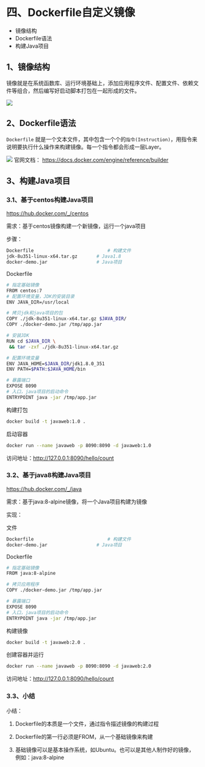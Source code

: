 
# 四、Dockerfile自定义镜像

- 镜像结构
- Dockerfile语法
- 构建Java项目

## 1、镜像结构

镜像就是在系统函数库、运行环境基础上，添加应用程序文件、配置文件、依赖文件等组合，然后编写好启动脚本打包在一起形成的文件。


![](https://mouday.github.io/img/2024/08/08/9cdoo5c.png)
## 2、Dockerfile语法

`Dockerfile` 就是一个文本文件，其中包含一个个的`指令(Instruction)`，用指令来说明要执行什么操作来构建镜像。每一个指令都会形成一层Layer。


![](https://mouday.github.io/img/2024/08/08/lxobnnd.png)
官网文档： https://docs.docker.com/engine/reference/builder

## 3、构建Java项目

### 3.1、基于centos构建Java项目

https://hub.docker.com/_/centos

需求：基于centos镜像构建一个新镜像，运行一个java项目

步骤：

```bash
Dockerfile			                 # 构建文件
jdk-8u351-linux-x64.tar.gz       # Java1.8
docker-demo.jar                  # Java项目
```

Dockerfile

```bash
# 指定基础镜像
FROM centos:7
# 配置环境变量，JDK的安装目录
ENV JAVA_DIR=/usr/local

# 拷贝jdk和java项目的包
COPY ./jdk-8u351-linux-x64.tar.gz $JAVA_DIR/
COPY ./docker-demo.jar /tmp/app.jar

# 安装JDK
RUN cd $JAVA_DIR \
 && tar -zxf ./jdk-8u351-linux-x64.tar.gz

# 配置环境变量
ENV JAVA_HOME=$JAVA_DIR/jdk1.8.0_351
ENV PATH=$PATH:$JAVA_HOME/bin

# 暴露端口
EXPOSE 8090
# 入口，java项目的启动命令
ENTRYPOINT java -jar /tmp/app.jar
```

构建打包

```bash
docker build -t javaweb:1.0 .
```

启动容器

```bash
docker run --name javaweb -p 8090:8090 -d javaweb:1.0
```

访问地址：http://127.0.0.1:8090/hello/count


### 3.2、基于java8构建Java项目

https://hub.docker.com/_/java

需求：基于java:8-alpine镜像，将一个Java项目构建为镜像

实现：

文件

```bash
Dockerfile			                 # 构建文件
docker-demo.jar                  # Java项目
```

Dockerfile

```bash
# 指定基础镜像
FROM java:8-alpine

# 拷贝应用程序
COPY ./docker-demo.jar /tmp/app.jar

# 暴露端口
EXPOSE 8090
# 入口，java项目的启动命令
ENTRYPOINT java -jar /tmp/app.jar
```

构建镜像

```bash
docker build -t javaweb:2.0 .
```

创建容器并运行

```bash
docker run --name javaweb -p 8090:8090 -d javaweb:2.0
```

访问地址：http://127.0.0.1:8090/hello/count


### 3.3、小结

小结：

1. Dockerfile的本质是一个文件，通过指令描述镜像的构建过程

2. Dockerfile的第一行必须是FROM，从一个基础镜像来构建

3. 基础镜像可以是基本操作系统，如Ubuntu。也可以是其他人制作好的镜像，例如：java:8-alpine



